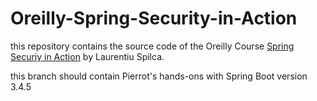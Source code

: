 # Oreilly-Spring-Security-in-Action

this repository contains the source code of the Oreilly Course [Spring Securiy in Action](https://learning.oreilly.com/library/view/spring-security-in/9781617297731/) by Laurentiu Spilca.

this branch should contain Pierrot's hands-ons with Spring Boot version 3.4.5